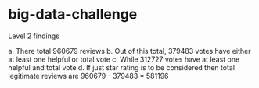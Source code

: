 # big-data-challenge

Level 2 findings

a. There total 960679 reviews
b. Out of this total, 379483 votes have either at least one helpful or total vote
c. While 312727 votes have at least one helpful and total vote
d. If just star rating is to be considered then total legitimate reviews are 960679 - 379483 = 581196